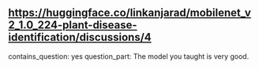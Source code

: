 ## https://huggingface.co/linkanjarad/mobilenet_v2_1.0_224-plant-disease-identification/discussions/4

contains_question: yes
question_part: The model you taught is very good.
